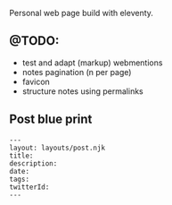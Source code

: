 Personal web page build with eleventy.

## @TODO:

- test and adapt (markup) webmentions
- notes pagination (n per page)
- favicon
- structure notes using permalinks

## Post blue print

```
---
layout: layouts/post.njk
title:
description:
date:
tags:
twitterId:
---
```
